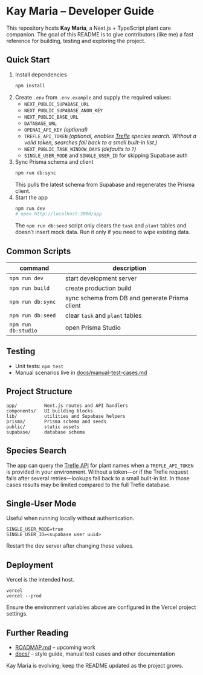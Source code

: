 # Kay Maria – Developer Guide

This repository hosts **Kay Maria**, a Next.js + TypeScript plant care companion. The goal of this README is to give contributors (like me) a fast reference for building, testing and exploring the project.

## Quick Start
1. Install dependencies
   ```bash
   npm install
   ```
2. Create `.env` from `.env.example` and supply the required values:
   - `NEXT_PUBLIC_SUPABASE_URL`
   - `NEXT_PUBLIC_SUPABASE_ANON_KEY`
   - `NEXT_PUBLIC_BASE_URL`
   - `DATABASE_URL`
   - `OPENAI_API_KEY` *(optional)*
   - `TREFLE_API_TOKEN` *(optional, enables [Trefle](https://trefle.io) species search. Without a valid token, searches fall back to a small built-in list.)*
   - `NEXT_PUBLIC_TASK_WINDOW_DAYS` *(defaults to `7`)*
   - `SINGLE_USER_MODE` and `SINGLE_USER_ID` for skipping Supabase auth
3. Sync Prisma schema and client
   ```bash
   npm run db:sync
   ```
   This pulls the latest schema from Supabase and regenerates the Prisma client.
4. Start the app
   ```bash
   npm run dev
   # open http://localhost:3000/app
   ```
   The `npm run db:seed` script only clears the `task` and `plant` tables and doesn’t insert mock data. Run it only if you need to wipe existing data.

## Common Scripts
| command | description |
|---|---|
| `npm run dev` | start development server |
| `npm run build` | create production build |
| `npm run db:sync` | sync schema from DB and generate Prisma client |
| `npm run db:seed` | clear `task` and `plant` tables |
| `npm run db:studio` | open Prisma Studio |

## Testing
- Unit tests: `npm test`
- Manual scenarios live in [docs/manual-test-cases.md](./docs/manual-test-cases.md)

## Project Structure
```
app/          Next.js routes and API handlers
components/   UI building blocks
lib/          utilities and Supabase helpers
prisma/       Prisma schema and seeds
public/       static assets
supabase/     database schema
```

## Species Search

The app can query the [Trefle API](https://trefle.io) for plant names when a
`TREFLE_API_TOKEN` is provided in your environment. Without a token—or if the
Trefle request fails after several retries—lookups fall back to a small
built-in list. In those cases results may be limited compared to the full Trefle database.

## Single-User Mode
Useful when running locally without authentication.
```
SINGLE_USER_MODE=true
SINGLE_USER_ID=<supabase user uuid>
```
Restart the dev server after changing these values.

## Deployment
Vercel is the intended host.
```
vercel
vercel --prod
```
Ensure the environment variables above are configured in the Vercel project settings.

## Further Reading
- [ROADMAP.md](./ROADMAP.md) – upcoming work
- [docs/](./docs) – style guide, manual test cases and other documentation

Kay Maria is evolving; keep the README updated as the project grows.
